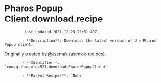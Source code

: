 # Pharos Popup Client.download.recipe

            _Last updated 2021-12-23 20:01:49Z_

            - **Description**: Downloads the latest version of the Pharos Popup client.

Originally created by @asemak (asemak-recipes).

            - **Identifier**: `com.github.mlbz521.download.PharosPopupClient`

            - **Parent Recipes**: `None`

